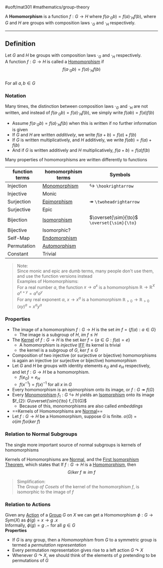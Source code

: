 #uoft/mat301 #mathematics/group-theory 

A **Homomorphism** is a function $f:G\rightarrow H$ where $f(a\cdot_{G}b )=f(a)\cdot_{H}f(b)$, where $G$ and $H$ are groups with composition laws $\cdot_{G}$ and $\cdot_{H}$ respectively.

---
## Definition
Let $G$ and $H$ be groups with composition laws $\cdot_{G}$ and $\cdot_{H}$ respectively.  
A function $f:G\rightarrow H$ is called a [Homomorphism](.md) if  
$$f(a\cdot_{G}b )=f(a)\cdot_{H}f(b)$$  
	For all $a,b\in G$ 

### Notation
Many times, the distinction between composition laws $\cdot_{G}$ and $\cdot_{H}$ are not written, and instead of $f(a\cdot_{G}b )=f(a)\cdot_{H}f(b)$, we simply write $f(ab)=f(a)f(b)$
- Assume $f(a\cdot_{G}b )=f(a)\cdot_{H}f(b)$ when this is written if no further information is given
- If $G$ and $H$ are written *additively*, we write $f(a+b)=f(a)+f(b)$
- If $G$ is written multiplicatively, and $H$ additively, we write $f(ab)=f(a)+f(b)$
- And if $G$ is written additively and $H$ multiplicatively, $f(a+b)=f(a)f(b)$

Many properties of homomorphisms are written differently to functions

| function terms | homomorphism terms | Symbols                                      |     |
| -------------- | ------------------ | -------------------------------------------- | --- |
| Injection      | [Monomorphism](Monomorphism.md)   | $\hookrightarrow$ `\hookrightarrow`          |     |
| Injective      | Monic              |                                              |     |
| Surjection     | [Epimorphism](Epimorphism.md)    | $\twoheadrightarrow$ `\twoheadrightarrow`    |     |
| Surjective     | Epic               |                                              |     |
| Bijection      | [Isomorphism](../MAT224%20Notes/Isomorphism.md)    | $\overset{\sim}{\to}$  `\overset{\sim}{\to}` |     |
| Bijective      | Isomorphic?        |                                              |     |
| Self-Map       | [Endomorphism](Endomorphism)   |                                              |     |
| Permutation    | [Automorphism](Automorphism.md)   |                                              |     |
| Constant       | Trivial            |                                              |     |
> Note:  
> 	Since monic and epic are dumb terms, many people don't use them, and use the function versions instead  
> Examples of Homomorphisms:  
> 	For a real number $a$, the function $x\rightarrow a^{x}$ is a homomorphism $\mathbb{R}\rightarrow \mathbb{R}^{X}$  
> 		$a^{x+y}=a^{x}a^{y}$  
> 	For any real exponent $\alpha$, $x\to x^{a}$  is a homomorphism $\mathbb{R}_{>0}\to \mathbb{R}_{>0}$  
> 		$(xy)^{a}=x^{a}y^{a}$

### Properties
- The image of a homomorphism $f:G\to H$ is the set $im \ f=\{f(a):a\in G\}$  
	- The image is a subgroup of $H$, $im \ f\leq H$
- The [Kernel](../MAT224%20Notes/Kernel.md) of $f:G\to H$ is the set $ker \ f=\{a\in G: f(a)=e\}$
	- A homomorphism is *injective* [IFF](IFF) its kernel is trivial
	- the kernel is a subgroup of $G$, $ker \ f\leq G$
- Composition of two injective (or surjective or bijective) homomorphisms is again an injective (or surjective or bijective) homomorphism
- Let $G$ and $H$ be groups with identity elements $e_{G}$ and $e_{H}$ respectively, and let $f:G\to H$ be a homomorphism. 
	- $f(e_{G})=e_{H}$
	- $f(x^{-1})=f(x)^{-1}$ for all $x$ in $G$
- Every homomorphism is an epimorphism onto its image, or $f:G\twoheadrightarrow f(G)$
- Every [Monomorphism](Monomorphism.md) $f_{1}:G\hookrightarrow H$ yields an [Isomorphism](../MAT224%20Notes/Isomorphism.md) onto its image $f_{2}: G\overset{\sim}{\to} f_{1}(G)$
	- Because of this, monomorphisms are also called *embeddings*
- ==Kernels of Homomorphisms are [Normal](../MAT235%20Notes/Normal.md)== 
- Let $f:G\to H$ be a Homomorphism, suppose $G$ is finite. $o(G)=o(im \ f)o(ker \ f)$

### Relation to Normal Subgroups
The single more important source of normal subgroups is kernels of homomorphisms

Kernels of Homomorphisms are [Normal](../MAT235%20Notes/Normal.md), and the [First Isomorphism Theorem](First%20Isomorphism%20Theorem.md), which states that If $f:G\to H$ is a [Homomorphism](.md), then  
$$G /ker \ f \cong im \ f$$

> Simplification:  
> 	The *Group of Cosets*  of the kernel of the homomorphism $f$, is isomorphic to the image of $f$

### Relation to Actions
Given any [Action](Action.md) of a [Group](Group.md) $G$ on $X$ we can get a Homomorphism $\phi:G\to Sym(X)$ as $\phi(g)=x\to g \ .x$  
	Informally, $\phi(g)=g \ .-$ for all $g\in G$  
**Properties**
- If $G$ is any group, then a *Homomorphism* from $G$ to a symmetric group is termed a *permutation representation*
- Every permutation representation gives rise to a left action $G\curvearrowright X$
- Whenever $G\curvearrowright X$, we should think of the elements of $g$  pretending to be permutations of $G$